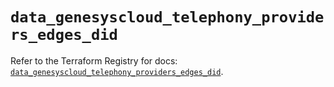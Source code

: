 # `data_genesyscloud_telephony_providers_edges_did`

Refer to the Terraform Registry for docs: [`data_genesyscloud_telephony_providers_edges_did`](https://registry.terraform.io/providers/mypurecloud/genesyscloud/1.70.0/docs/data-sources/telephony_providers_edges_did).
